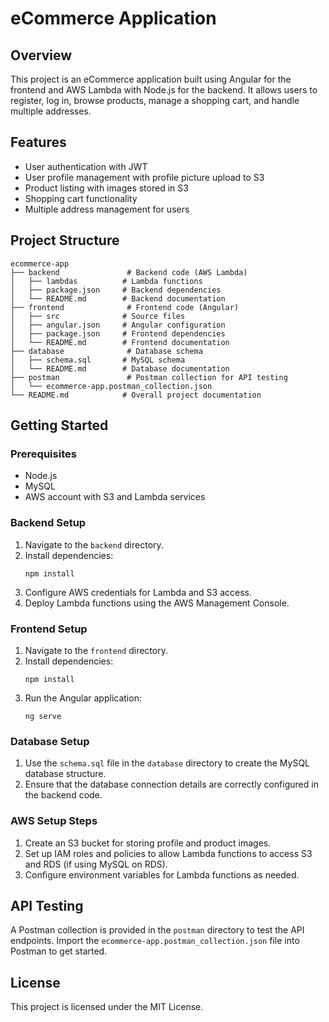 # eCommerce Application

## Overview
This project is an eCommerce application built using Angular for the frontend and AWS Lambda with Node.js for the backend. It allows users to register, log in, browse products, manage a shopping cart, and handle multiple addresses.

## Features
- User authentication with JWT
- User profile management with profile picture upload to S3
- Product listing with images stored in S3
- Shopping cart functionality
- Multiple address management for users

## Project Structure
```
ecommerce-app
├── backend               # Backend code (AWS Lambda)
│   ├── lambdas          # Lambda functions
│   ├── package.json     # Backend dependencies
│   └── README.md        # Backend documentation
├── frontend              # Frontend code (Angular)
│   ├── src              # Source files
│   ├── angular.json     # Angular configuration
│   ├── package.json     # Frontend dependencies
│   └── README.md        # Frontend documentation
├── database              # Database schema
│   ├── schema.sql       # MySQL schema
│   └── README.md        # Database documentation
├── postman               # Postman collection for API testing
│   └── ecommerce-app.postman_collection.json
└── README.md            # Overall project documentation
```

## Getting Started

### Prerequisites
- Node.js
- MySQL
- AWS account with S3 and Lambda services

### Backend Setup
1. Navigate to the `backend` directory.
2. Install dependencies:
   ```
   npm install
   ```
3. Configure AWS credentials for Lambda and S3 access.
4. Deploy Lambda functions using the AWS Management Console.

### Frontend Setup
1. Navigate to the `frontend` directory.
2. Install dependencies:
   ```
   npm install
   ```
3. Run the Angular application:
   ```
   ng serve
   ```

### Database Setup
1. Use the `schema.sql` file in the `database` directory to create the MySQL database structure.
2. Ensure that the database connection details are correctly configured in the backend code.

### AWS Setup Steps
1. Create an S3 bucket for storing profile and product images.
2. Set up IAM roles and policies to allow Lambda functions to access S3 and RDS (if using MySQL on RDS).
3. Configure environment variables for Lambda functions as needed.

## API Testing
A Postman collection is provided in the `postman` directory to test the API endpoints. Import the `ecommerce-app.postman_collection.json` file into Postman to get started.

## License
This project is licensed under the MIT License.